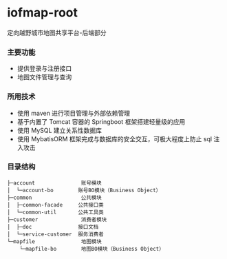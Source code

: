﻿# iofmap-root
 

定向越野城市地图共享平台-后端部分

### 主要功能

* 提供登录与注册接口
* 地图文件管理与查询

### 所用技术

* 使用 maven 进行项目管理与外部依赖管理
* 基于内置了 Tomcat 容器的 Springboot 框架搭建轻量级的应用
* 使用 MySQL 建立关系性数据库
* 使用 MybatisORM 框架完成与数据库的安全交互，可极大程度上防止 sql 注入攻击


### 目录结构

```
├─account               账号模块
│  └─account-bo        账号BO模块（Business Object）
├─common                公共模块
│  ├─common-facade     公共接口类
│  └─common-util       公共工具类
├─customer              消费者模块
│  ├─doc               接口文档
│  └─service-customer  服务消费者
└─mapfile               地图模块
    └─mapfile-bo        地图BO模块（Business Object）
```
